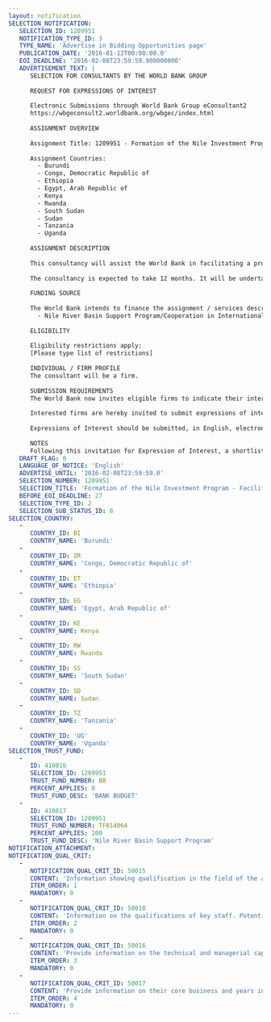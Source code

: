 ```yaml
---
layout: notification
SELECTION_NOTIFICATION: 
   SELECTION_ID: 1209951
   NOTIFICATION_TYPE_ID: 3
   TYPE_NAME: 'Advertise in Bidding Opportunities page'
   PUBLICATION_DATE: '2016-01-12T00:00:00.0'
   EOI_DEADLINE: '2016-02-08T23:59:59.900000000'
   ADVERTISEMENT_TEXT: |
      SELECTION FOR CONSULTANTS BY THE WORLD BANK GROUP
      
      REQUEST FOR EXPRESSIONS OF INTEREST
      
      Electronic Submissions through World Bank Group eConsultant2
      https://wbgeconsult2.worldbank.org/wbgec/index.html
      
      ASSIGNMENT OVERVIEW
      
      Assignment Title: 1209951 - Formation of the Nile Investment Program - Facilitation and Technical Services
      
      Assignment Countries:
        - Burundi
        - Congo, Democratic Republic of
        - Ethiopia
        - Egypt, Arab Republic of
        - Kenya
        - Rwanda
        - South Sudan
        - Sudan
        - Tanzania
        - Uganda
      
      ASSIGNMENT DESCRIPTION
      
      This consultancy will assist the World Bank in facilitating a process to help the Nile countries formulate and agree upon a new Nile Investment Program (NIP).   The consultancy will include facilitation of country discussions; leading to the development of a knowledge base on investment gaps by country and sector (building on country priorities and regional plans); development and/or employment of a robust analytical framework that will allow the countries to agree on a prioritization of regional Nile investments (which will include hydrological modeling, and will take into account economic, environmental and social considerations); and preparation of an action plan with prioritized and sequenced regional projects, to be agreed by the Nile countries. A financing strategy and a dissemination strategy will also be prepared. 
      
      The consultancy is expected to take 12 months. It will be undertaken in close collaboration with the World Bank, partner states (ministries responsible for water, energy, agriculture, finance, Investment, regional cooperation etc.); Nile institutions (such as Nile Basin Initiative, Lake Victoria Basin Commission, Lake Victoria Fisheries Organization, Nile Basin Discourse); other regional initiatives and stakeholders; and development partners involved in water and related sectors. The consultancy will build upon work undertaken by the countries and regional organizations to the largest extent possible.  
      
      FUNDING SOURCE
      
      The World Bank intends to finance the assignment / services described below under the following trust fund(s):
        - Nile River Basin Support Program/Cooperation in International Waters in Africa Trust Fund
      
      ELIGIBILITY
      
      Eligibility restrictions apply:
      [Please type list of restrictions]
      
      INDIVIDUAL / FIRM PROFILE
      The consultant will be a firm. 
      
      SUBMISSION REQUIREMENTS
      The World Bank now invites eligible firms to indicate their interest in providing the services.  Interested firms must provide information indicating that they are qualified to perform the services (brochures, description of similar assignments, experience in similar conditions, availability of appropriate skills among staff, etc. for firms; CV and cover letter for individuals).  Please note that the total size of all attachments should be less than 5MB.  Consultants may associate to enhance their qualifications.
      
      Interested firms are hereby invited to submit expressions of interest.
      
      Expressions of Interest should be submitted, in English, electronically through World Bank Group eTendering (https://wbgeconsult2.worldbank.org/wbgec/index.html)
      
      NOTES
      Following this invitation for Expression of Interest, a shortlist of qualified firms will be formally invited to submit proposals.  Shortlisting and selection will be subject to the availability of funding.
   DRAFT_FLAG: 0
   LANGUAGE_OF_NOTICE: 'English'
   ADVERTISE_UNTIL: '2016-02-08T23:59:59.0'
   SELECTION_NUMBER: 1209951
   SELECTION_TITLE: 'Formation of the Nile Investment Program - Facilitation and Technical Services'
   BEFORE_EOI_DEADLINE: 27
   SELECTION_TYPE_ID: 2
   SELECTION_SUB_STATUS_ID: 8
SELECTION_COUNTRY: 
   - 
      COUNTRY_ID: BI
      COUNTRY_NAME: 'Burundi'
   - 
      COUNTRY_ID: ZR
      COUNTRY_NAME: 'Congo, Democratic Republic of'
   - 
      COUNTRY_ID: ET
      COUNTRY_NAME: 'Ethiopia'
   - 
      COUNTRY_ID: EG
      COUNTRY_NAME: 'Egypt, Arab Republic of'
   - 
      COUNTRY_ID: KE
      COUNTRY_NAME: Kenya
   - 
      COUNTRY_ID: RW
      COUNTRY_NAME: Rwanda
   - 
      COUNTRY_ID: SS
      COUNTRY_NAME: 'South Sudan'
   - 
      COUNTRY_ID: SD
      COUNTRY_NAME: Sudan
   - 
      COUNTRY_ID: TZ
      COUNTRY_NAME: 'Tanzania'
   - 
      COUNTRY_ID: 'UG'
      COUNTRY_NAME: 'Uganda'
SELECTION_TRUST_FUND: 
   - 
      ID: 410816
      SELECTION_ID: 1209951
      TRUST_FUND_NUMBER: BB
      PERCENT_APPLIES: 0
      TRUST_FUND_DESC: 'BANK BUDGET'
   - 
      ID: 410817
      SELECTION_ID: 1209951
      TRUST_FUND_NUMBER: TF014064
      PERCENT_APPLIES: 100
      TRUST_FUND_DESC: 'Nile River Basin Support Program'
NOTIFICATION_ATTACHMENT: 
NOTIFICATION_QUAL_CRIT: 
   - 
      NOTIFICATION_QUAL_CRIT_ID: 50015
      CONTENT: 'Information showing qualification in the field of the assignment, including facilitating complex multi-country processes and undertaking cooperative resource analysis or multi sector analytical work in river basins, preferably with at least 2 projects of over US$ 800,000 each within the last 10 years.'
      ITEM_ORDER: 1
      MANDATORY: 0
   - 
      NOTIFICATION_QUAL_CRIT_ID: 50018
      CONTENT: 'Information on the qualifications of key staff. Potential needed skills include facilitation/mediation/diplomacy; water resources planning; political economy; data base and GIS;climate change and variability; international water law;development economics and financial analysis; irrigation and agronomy; hydraulic infrastructure; hydropower development and trade; environmental and social management; water resources modeling; public-private-partnerships and resource mobilization.'
      ITEM_ORDER: 2
      MANDATORY: 0
   - 
      NOTIFICATION_QUAL_CRIT_ID: 50016
      CONTENT: 'Provide information on the technical and managerial capabilities of the firm.'
      ITEM_ORDER: 3
      MANDATORY: 0
   - 
      NOTIFICATION_QUAL_CRIT_ID: 50017
      CONTENT: 'Provide information on their core business and years in business.'
      ITEM_ORDER: 4
      MANDATORY: 0
---
```

